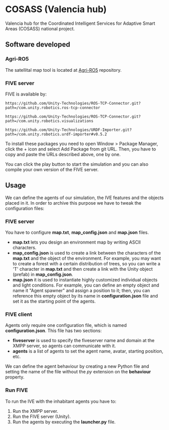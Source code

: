 # COSASS (Valencia hub)
Valencia hub for the Coordinated Intelligent Services for Adaptive Smart Areas (COSASS) national project.


## Software developed
### Agri-RO5
The satellital map tool is located at [Agri-RO5](https://github.com/FranEnguix/Agri-RO5) repository.

### FIVE server
FIVE is available by:

`
https://github.com/Unity-Technologies/ROS-TCP-Connector.git?path=/com.unity.robotics.ros-tcp-connector
`

`
https://github.com/Unity-Technologies/ROS-TCP-Connector.git?path=/com.unity.robotics.visualizations
`

`
https://github.com/Unity-Technologies/URDF-Importer.git?path=/com.unity.robotics.urdf-importer#v0.5.2
`

To install these packages you need to open Window > Package Manager, click the + icon and select Add Package from git URL. Then, you have to copy and paste the URLs described above, one by one.

You can click the play button to start the simulation and you can also compile your own version of the FIVE server.

## Usage
We can define the agents of our simulation, the IVE features and the objects placed in it. In order to archive this purpose we have to tweak the configuration files:


### FIVE server
You have to configure **map.txt**, **map_config.json** and **map.json** files.
- **map.txt** lets you design an environment map by writing ASCII characters.
- **map_config.json** is used to create a link between the characters of the **map.txt** and the object of the environment. For example, you may want to create a forest with a certain distribution of trees, so you can write a 'T' character in **map.txt** and then create a link with the Unity object (prefab) in **map_config.json**.
- **map.json** it is used to instantiate highly customized individual objects and light conditions. For example, you can define an empty object and name it "Agent spawner" and assign a position to it; then, you can reference this empty object by its name in **configuration.json** file and set it as the starting point of the agents. 

### FIVE client
Agents only require one configuration file, which is named **configuration.json**. This file has two sections:
- **fiveserver** is used to specify the fiveserver name and domain at the XMPP server, so agents can communicate with it.
- **agents** is a list of agents to set the agent name, avatar, starting position, etc. 

We can define the agent behaviour by creating a new Python file and setting the name of the file without the *py* extension on the **behaviour** property.

### Run FIVE

To run the IVE with the inhabitant agents you have to:
1. Run the XMPP server.
2. Run the FIVE server (Unity).
3. Run the agents by executing the **launcher.py** file.

